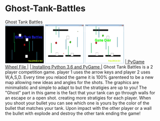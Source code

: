 # Ghost-Tank-Battles
Ghost Tank Battles                                                                                                                         
<img src = "https://github.com/mnecola/Ghost-Tank-Battles/blob/master/start%20screen.JPG?raw=true" width="128" height="128">
<img src = "https://github.com/mnecola/Ghost-Tank-Battles/blob/master/game%20play.JPG?raw=true" width="128" height="128">
<img src = "https://github.com/mnecola/Ghost-Tank-Battles/blob/master/end%20screen.JPG?raw=true" width="128" height="128">
<a href = "http://www.lfd.uci.edu/~gohlke/pythonlibs/#pygame">| PyGame Wheel File |</a>
<a href = "https://youtu.be/_GikMdhAhv0">| Installing Python 3.6 and PyGame |</a>
Ghost Tank Battles is a 2 player competition game. player 1 uses the arrow keys and player 2 uses W,A,S,D. Every time you relaod the game it is 100% garenteed to be a new map allowing new ideas and angles for the shots. The graphics are minimalistic and simple to adapt to but the stratigies are up to you! The "Ghost" part in this game is the fact that your tank can go through walls for an escape or a open shot. creating more stratigies for each player. When you shoot your bullet you can see which one is yours by the color of the bullet that matches your tank. Upon impact with the other player or a wall the bullet with explode and destroy the other tank ending the game!

